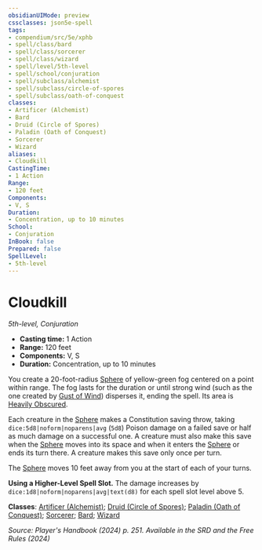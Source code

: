 ```yaml
---
obsidianUIMode: preview
cssclasses: json5e-spell
tags:
- compendium/src/5e/xphb
- spell/class/bard
- spell/class/sorcerer
- spell/class/wizard
- spell/level/5th-level
- spell/school/conjuration
- spell/subclass/alchemist
- spell/subclass/circle-of-spores
- spell/subclass/oath-of-conquest
classes:
- Artificer (Alchemist)
- Bard
- Druid (Circle of Spores)
- Paladin (Oath of Conquest)
- Sorcerer
- Wizard
aliases:
- Cloudkill
CastingTime: 
- 1 Action
Range:
- 120 feet
Components:
- V, S
Duration:
- Concentration, up to 10 minutes
School:
- Conjuration
InBook: false
Prepared: false
SpellLevel:
- 5th-level
---
```

# Cloudkill
*5th-level, Conjuration*  


- **Casting time:** 1 Action
- **Range:** 120 feet
- **Components:** V, S
- **Duration:** Concentration, up to 10 minutes

You create a 20-foot-radius [Sphere](/3-Mechanics/CLI/variant-rules/sphere-area-of-effect-xphb.md) of yellow-green fog centered on a point within range. The fog lasts for the duration or until strong wind (such as the one created by [Gust of Wind](/3-Mechanics/CLI/spells/gust-of-wind-xphb.md)) disperses it, ending the spell. Its area is [Heavily Obscured](/3-Mechanics/CLI/variant-rules/heavily-obscured-xphb.md).

Each creature in the [Sphere](/3-Mechanics/CLI/variant-rules/sphere-area-of-effect-xphb.md) makes a Constitution saving throw, taking `dice:5d8|noform|noparens|avg` (`5d8`) Poison damage on a failed save or half as much damage on a successful one. A creature must also make this save when the [Sphere](/3-Mechanics/CLI/variant-rules/sphere-area-of-effect-xphb.md) moves into its space and when it enters the [Sphere](/3-Mechanics/CLI/variant-rules/sphere-area-of-effect-xphb.md) or ends its turn there. A creature makes this save only once per turn.

The [Sphere](/3-Mechanics/CLI/variant-rules/sphere-area-of-effect-xphb.md) moves 10 feet away from you at the start of each of your turns.

**Using a Higher-Level Spell Slot.** The damage increases by `dice:1d8|noform|noparens|avg|text(d8)` for each spell slot level above 5.

**Classes**: [Artificer (Alchemist)](/3-Mechanics/CLI/lists/list-spells-classes-alchemist-tce.md "subclass=TCE;class=TCE"); [Druid (Circle of Spores)](/3-Mechanics/CLI/lists/list-spells-classes-circle-of-spores-tce.md "subclass=TCE;class=XPHB"); [Paladin (Oath of Conquest)](/3-Mechanics/CLI/lists/list-spells-classes-oath-of-conquest-xge.md "subclass=XGE;class=XPHB"); [Sorcerer](/3-Mechanics/CLI/lists/list-spells-classes-sorcerer.md); [Bard](/3-Mechanics/CLI/lists/list-spells-classes-bard.md); [Wizard](/3-Mechanics/CLI/lists/list-spells-classes-wizard.md)

*Source: Player's Handbook (2024) p. 251. Available in the <span title='Systems Reference Document (5.2)'>SRD</span> and the Free Rules (2024)*